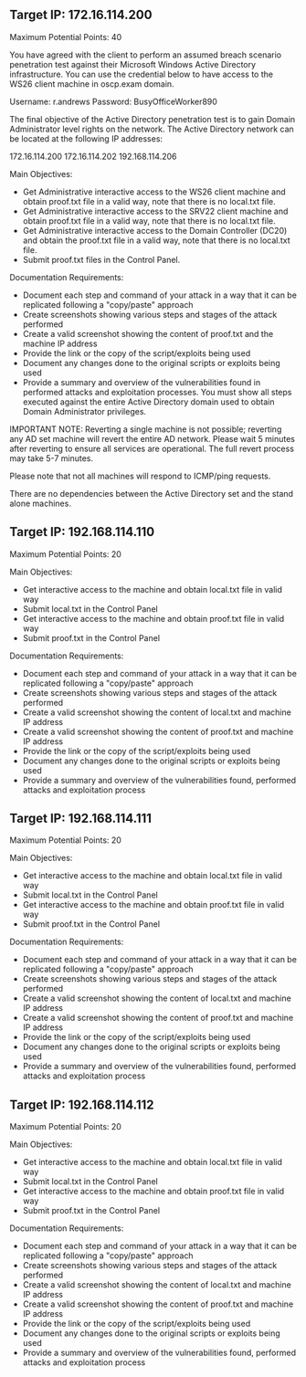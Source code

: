 Target IP: 172.16.114.200
--------------------------------------

Maximum Potential Points: 40

You have agreed with the client to perform an assumed breach scenario penetration test against their Microsoft Windows Active Directory infrastructure. You can use the credential below to have access to the WS26 client machine in oscp.exam domain.

Username: r.andrews
Password: BusyOfficeWorker890

The final objective of the Active Directory penetration test is to gain Domain Administrator level rights on the network. The Active Directory network can be located at the following IP addresses:


172.16.114.200
172.16.114.202
192.168.114.206

Main Objectives:

- Get Administrative interactive access to the WS26 client machine and obtain proof.txt file in a valid way, note that there is no local.txt file.
- Get Administrative interactive access to the SRV22 client machine and obtain proof.txt file in a valid way, note that there is no local.txt file.
- Get Administrative interactive access to the Domain Controller (DC20) and obtain the proof.txt file in a valid way, note that there is no local.txt file.
- Submit proof.txt files in the Control Panel.

Documentation Requirements:

- Document each step and command of your attack in a way that it can be replicated following a "copy/paste" approach
- Create screenshots showing various steps and stages of the attack performed
- Create a valid screenshot showing the content of proof.txt and the machine IP address
- Provide the link or the copy of the script/exploits being used
- Document any changes done to the original scripts or exploits being used
- Provide a summary and overview of the vulnerabilities found in performed attacks and exploitation processes. You must show all steps executed against the entire Active Directory domain used to obtain Domain Administrator privileges. 

IMPORTANT NOTE: Reverting a single machine is not possible; reverting any AD set machine will revert the entire AD network. Please wait 5 minutes after reverting to ensure all services are operational. The full revert process may take 5-7 minutes.

Please note that not all machines will respond to ICMP/ping requests.

There are no dependencies between the Active Directory set and the stand alone machines.

Target IP: 192.168.114.110
--------------------------------------

Maximum Potential Points: 20

Main Objectives:

- Get interactive access to the machine and obtain local.txt file in valid way
- Submit local.txt in the Control Panel
- Get interactive access to the machine and obtain proof.txt file in valid way
- Submit proof.txt in the Control Panel


Documentation Requirements:

- Document each step and command of your attack in a way that it can be replicated following a "copy/paste" approach
- Create screenshots showing various steps and stages of the attack performed
- Create a valid screenshot showing the content of local.txt and machine IP address
- Create a valid screenshot showing the content of proof.txt and machine IP address
- Provide the link or the copy of the script/exploits being used
- Document any changes done to the original scripts or exploits being used
- Provide a summary and overview of the vulnerabilities found, performed attacks and exploitation process

Target IP: 192.168.114.111
--------------------------------------

Maximum Potential Points: 20

Main Objectives:

- Get interactive access to the machine and obtain local.txt file in valid way
- Submit local.txt in the Control Panel
- Get interactive access to the machine and obtain proof.txt file in valid way
- Submit proof.txt in the Control Panel

Documentation Requirements:

- Document each step and command of your attack in a way that it can be replicated following a "copy/paste" approach
- Create screenshots showing various steps and stages of the attack performed
- Create a valid screenshot showing the content of local.txt and machine IP address
- Create a valid screenshot showing the content of proof.txt and machine IP address
- Provide the link or the copy of the script/exploits being used
- Document any changes done to the original scripts or exploits being used
- Provide a summary and overview of the vulnerabilities found, performed attacks and exploitation process

Target IP: 192.168.114.112
--------------------------------------

Maximum Potential Points: 20

Main Objectives:

- Get interactive access to the machine and obtain local.txt file in valid way
- Submit local.txt in the Control Panel
- Get interactive access to the machine and obtain proof.txt file in valid way
- Submit proof.txt in the Control Panel

Documentation Requirements:

- Document each step and command of your attack in a way that it can be replicated following a "copy/paste" approach
- Create screenshots showing various steps and stages of the attack performed
- Create a valid screenshot showing the content of local.txt and machine IP address
- Create a valid screenshot showing the content of proof.txt and machine IP address
- Provide the link or the copy of the script/exploits being used
- Document any changes done to the original scripts or exploits being used
- Provide a summary and overview of the vulnerabilities found, performed attacks and exploitation process